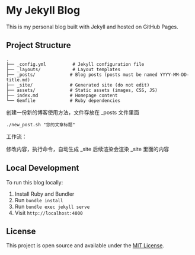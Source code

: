 # My Jekyll Blog

This is my personal blog built with Jekyll and hosted on GitHub Pages.

## Project Structure

```
.
├── _config.yml          # Jekyll configuration file
├── _layouts/            # Layout templates
├── _posts/             # Blog posts (posts must be named YYYY-MM-DD-title.md)
├── _site/              # Generated site (do not edit)
├── assets/             # Static assets (images, CSS, JS)
├── index.md            # Homepage content
└── Gemfile             # Ruby dependencies
```

创建一份新的博客使用方法，文件存放在 \_posts 文件里面

```shell
./new_post.sh "您的文章标题"
```

工作流：

修改内容，执行命令，自动生成 \_site
后续渲染会渲染 \_site 里面的内容

## Local Development

To run this blog locally:

1. Install Ruby and Bundler
2. Run `bundle install`
3. Run `bundle exec jekyll serve`
4. Visit `http://localhost:4000`

## License

This project is open source and available under the [MIT License](LICENSE).
